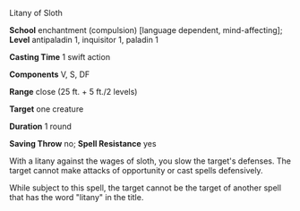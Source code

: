 Litany of Sloth

**School** enchantment (compulsion) [language dependent, mind-affecting]; **Level** antipaladin 1, inquisitor 1, paladin 1

**Casting Time** 1 swift action

**Components** V, S, DF

**Range** close (25 ft. + 5 ft./2 levels)

**Target** one creature

**Duration** 1 round

**Saving Throw** no; **Spell Resistance** yes

With a litany against the wages of sloth, you slow the target's defenses. The target cannot make attacks of opportunity or cast spells defensively.

While subject to this spell, the target cannot be the target of another spell that has the word "litany" in the title.

